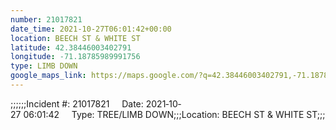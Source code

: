 ```yaml
---
number: 21017821
date_time: 2021-10-27T06:01:42+00:00
location: BEECH ST & WHITE ST
latitude: 42.38446003402791
longitude: -71.18785989991756
type: LIMB DOWN
google_maps_link: https://maps.google.com/?q=42.38446003402791,-71.18785989991756
---
```


;;;;;;Incident #: 21017821     Date: 2021‐10‐27 06:01:42     Type: TREE/LIMB DOWN;;;Location: BEECH ST & WHITE ST;;;
